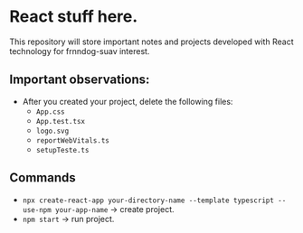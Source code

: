 # React stuff here.

This repository will store important notes and projects developed with React technology for frnndog-suav interest.

## Important observations:
- After you created your project, delete the following files:
	- `App.css`
	- `App.test.tsx`
	- `logo.svg`
	- `reportWebVitals.ts`
	- `setupTeste.ts`

## Commands

 - `npx create-react-app your-directory-name --template typescript --use-npm your-app-name` -> create project.
 - `npm start` -> run project.
